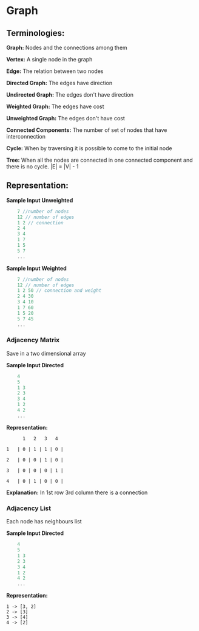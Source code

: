# Graph

## Terminologies:

**Graph:** Nodes and the connections among them

**Vertex:** A single node in the graph

**Edge:** The relation between two nodes

**Directed Graph:** The edges have direction

**Undirected Graph:** The edges don't have direction

**Weighted Graph:** The edges have cost

**Unweighted Graph:** The edges don't have cost

**Connected Components:** The number of set of nodes that have interconnection

**Cycle:** When by traversing it is possible to come to the initial node

**Tree:** When all the nodes are connected in one connected component and there is no cycle. |E| = |V| - 1


## Representation:

**Sample Input Unweighted**
```cpp
    7 //number of nodes
    12 // number of edges
    1 2 // connection
    2 4
    3 4
    1 7
    1 5
    5 7
    ...
```
**Sample Input Weighted**
```cpp
    7 //number of nodes
    12 // number of edges
    1 2 50 // connection and weight
    2 4 30
    3 4 10
    1 7 60
    1 5 20
    5 7 45
    ...
```

### Adjacency Matrix
Save in a two dimensional array

**Sample Input Directed**
```cpp
    4
    5 
    1 3
    2 3
    3 4
    1 2
    4 2
    ...
```
**Representation:**
```
      1   2   3   4
      
1   | 0 | 1 | 1 | 0 |

2   | 0 | 0 | 1 | 0 |

3   | 0 | 0 | 0 | 1 |

4   | 0 | 1 | 0 | 0 |
```

**Explanation:** In 1st row 3rd column there is a connection


### Adjacency List
Each node has neighbours list

**Sample Input Directed**
```cpp
    4
    5 
    1 3
    2 3
    3 4
    1 2
    4 2
    ...
```

**Representation:**
```
1 -> [3, 2]
2 -> [3]
3 -> [4]
4 -> [2]
```

